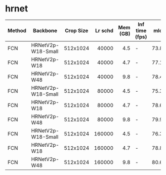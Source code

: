 # hrnet
| Method |      Backbone      | Crop Size | Lr schd | Mem (GB) | Inf time (fps) | mIoU  | mIoU(ms+flip) |                                                                                                                                                                                        download                                                                                                                                                                                        |
|--------|--------------------|-----------|--------:|---------:|----------------|------:|--------------:|----------------------------------------------------------------------------------------------------------------------------------------------------------------------------------------------------------------------------------------------------------------------------------------------------------------------------------------------------------------------------------------|
| FCN    | HRNetV2p-W18-Small | 512x1024  |   40000 |      4.5 | -              | 73.86 |         75.91 | [model](https://open-mmlab.s3.ap-northeast-2.amazonaws.com/mmsegmentation/models/hrnet/fcn_hr18s_512x1024_40k_cityscapes/fcn_hr18s_512x1024_40k_cityscapes_20200601_014216-93db27d0.pth) &#124; [log](https://open-mmlab.s3.ap-northeast-2.amazonaws.com/mmsegmentation/models/hrnet/fcn_hr18s_512x1024_40k_cityscapes/fcn_hr18s_512x1024_40k_cityscapes_20200601_014216.log.json)     |
| FCN    | HRNetV2p-W18       | 512x1024  |   40000 |      4.7 | -              | 77.19 |         78.92 | [model](https://open-mmlab.s3.ap-northeast-2.amazonaws.com/mmsegmentation/models/hrnet/fcn_hr18_512x1024_40k_cityscapes/fcn_hr18_512x1024_40k_cityscapes_20200601_014216-f196fb4e.pth) &#124; [log](https://open-mmlab.s3.ap-northeast-2.amazonaws.com/mmsegmentation/models/hrnet/fcn_hr18_512x1024_40k_cityscapes/fcn_hr18_512x1024_40k_cityscapes_20200601_014216.log.json)         |
| FCN    | HRNetV2p-W48       | 512x1024  |   40000 |      9.8 | -              | 78.48 |         79.69 | [model](https://open-mmlab.s3.ap-northeast-2.amazonaws.com/mmsegmentation/models/hrnet/fcn_hr48_512x1024_40k_cityscapes/fcn_hr48_512x1024_40k_cityscapes_20200601_014240-a989b146.pth) &#124; [log](https://open-mmlab.s3.ap-northeast-2.amazonaws.com/mmsegmentation/models/hrnet/fcn_hr48_512x1024_40k_cityscapes/fcn_hr48_512x1024_40k_cityscapes_20200601_014240.log.json)         |
| FCN    | HRNetV2p-W18-Small | 512x1024  |   80000 |      4.5 | -              | 75.31 |         77.48 | [model](https://open-mmlab.s3.ap-northeast-2.amazonaws.com/mmsegmentation/models/hrnet/fcn_hr18s_512x1024_80k_cityscapes/fcn_hr18s_512x1024_80k_cityscapes_20200601_202700-1462b75d.pth) &#124; [log](https://open-mmlab.s3.ap-northeast-2.amazonaws.com/mmsegmentation/models/hrnet/fcn_hr18s_512x1024_80k_cityscapes/fcn_hr18s_512x1024_80k_cityscapes_20200601_202700.log.json)     |
| FCN    | HRNetV2p-W18       | 512x1024  |   80000 |      4.7 | -              | 78.65 |         80.35 | [model](https://open-mmlab.s3.ap-northeast-2.amazonaws.com/mmsegmentation/models/hrnet/fcn_hr18_512x1024_80k_cityscapes/fcn_hr18_512x1024_80k_cityscapes_20200601_223255-4e7b345e.pth) &#124; [log](https://open-mmlab.s3.ap-northeast-2.amazonaws.com/mmsegmentation/models/hrnet/fcn_hr18_512x1024_80k_cityscapes/fcn_hr18_512x1024_80k_cityscapes_20200601_223255.log.json)         |
| FCN    | HRNetV2p-W48       | 512x1024  |   80000 |      9.8 | -              | 79.93 |         80.72 | [model](https://open-mmlab.s3.ap-northeast-2.amazonaws.com/mmsegmentation/models/hrnet/fcn_hr48_512x1024_80k_cityscapes/fcn_hr48_512x1024_80k_cityscapes_20200601_202606-58ea95d6.pth) &#124; [log](https://open-mmlab.s3.ap-northeast-2.amazonaws.com/mmsegmentation/models/hrnet/fcn_hr48_512x1024_80k_cityscapes/fcn_hr48_512x1024_80k_cityscapes_20200601_202606.log.json)         |
| FCN    | HRNetV2p-W18-Small | 512x1024  |  160000 |      4.5 | -              | 76.31 |         78.31 | [model](https://open-mmlab.s3.ap-northeast-2.amazonaws.com/mmsegmentation/models/hrnet/fcn_hr18s_512x1024_160k_cityscapes/fcn_hr18s_512x1024_160k_cityscapes_20200602_190901-4a0797ea.pth) &#124; [log](https://open-mmlab.s3.ap-northeast-2.amazonaws.com/mmsegmentation/models/hrnet/fcn_hr18s_512x1024_160k_cityscapes/fcn_hr18s_512x1024_160k_cityscapes_20200602_190901.log.json) |
| FCN    | HRNetV2p-W18       | 512x1024  |  160000 |      4.7 | -              | 78.80 |         80.74 | [model](https://open-mmlab.s3.ap-northeast-2.amazonaws.com/mmsegmentation/models/hrnet/fcn_hr18_512x1024_160k_cityscapes/fcn_hr18_512x1024_160k_cityscapes_20200602_190822-221e4a4f.pth) &#124; [log](https://open-mmlab.s3.ap-northeast-2.amazonaws.com/mmsegmentation/models/hrnet/fcn_hr18_512x1024_160k_cityscapes/fcn_hr18_512x1024_160k_cityscapes_20200602_190822.log.json)     |
| FCN    | HRNetV2p-W48       | 512x1024  |  160000 |      9.8 | -              | 80.65 |         81.92 | [model](https://open-mmlab.s3.ap-northeast-2.amazonaws.com/mmsegmentation/models/hrnet/fcn_hr48_512x1024_160k_cityscapes/fcn_hr48_512x1024_160k_cityscapes_20200602_190946-59b7973e.pth) &#124; [log](https://open-mmlab.s3.ap-northeast-2.amazonaws.com/mmsegmentation/models/hrnet/fcn_hr48_512x1024_160k_cityscapes/fcn_hr48_512x1024_160k_cityscapes_20200602_190946.log.json)     |
